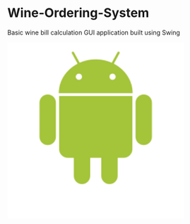 # Wine-Ordering-System
Basic wine bill calculation GUI application built using Swing

<img src="https://raw.githubusercontent.com/devicons/devicon/master/icons/android/android-original-wordmark.svg" alt="android" width="400" height="400"/>
